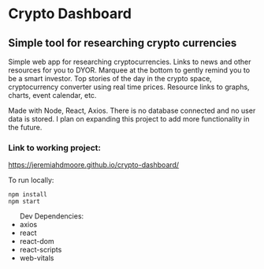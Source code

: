 # Crypto Dashboard
## Simple tool for researching crypto currencies
<p>Simple web app for researching cryptocurrencies. Links to news and other resources for you to DYOR. Marquee at the bottom to gently remind you to be a smart investor. Top stories of the day in the crypto space, cryptocurrency converter using real time prices. Resource links to graphs, charts, event calendar, etc.</p>

<p>Made with Node, React, Axios. There is no database connected and no user data is stored. I plan on expanding this project to add more functionality in the future.</p>

### Link to working project:
https://jeremiahdmoore.github.io/crypto-dashboard/

To run locally:<br>

```
npm install
npm start
```
<ul>Dev Dependencies:<br>
<li>axios</li>
<li>react</li>
<li>react-dom</li>
<li>react-scripts</li>
<li>web-vitals</li>

